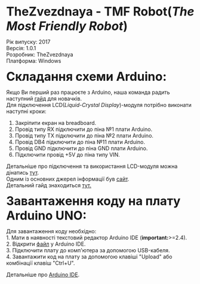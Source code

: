 <b><font size="6"><p>TheZvezdnaya - TMF Robot(<i>The Most Friendly Robot</i>)</font></b></p>
Рік випуску: 2017<br>
Версія: 1.0.1<br>
Розробник: TheZvezdnaya<br>
Платформа: Windows<br>

<b><font size="6"><p>Складання схеми Arduino:</font></b></p>
Якщо Ви перший раз працюєте з Arduino, наша команда радить наступний <a href="https://www.youtube.com/watch?v=bO_jN0Lpz3Q">гайд</a> для новачків.<br>
Для підключення LCD(<i>Liquid-Crystal Display</i>)-модуля потрібно виконати наступні кроки:<br>
  1. Закріпити екран на breadboard.<br>
  2. Провід типу RX підключити до піна №1 плати Arduino.<br>
  3. Провід типу TX підключити до піна №2 плати Arduino.<br>
  4. Провід DB4 підключити до піна №11 плати Arduino.<br>
  5. Провід GND підключити до піна GND плати Arduino.<br>
  6. Підключити провід +5V до піна типу VIN.<br>
<p>Детальніше про підключення та використання LCD-модуля можна дінатись <a href="https://www.arduino.cc/en/Tutorial/LiquidCrystalDisplay">тут</a>.<br>
Одним із основних джерел інформації був <a href="http://zelectro.cc/LCD1602">сайт</a>.<br>
Детальний гайд знаходиться <a href = "http://www.instructables.com/id/Connecting-an-LCD-to-the-Arduino/">тут.</a></p>
<b><font size="6"><p>Завантаження коду на плату Arduino UNO:</font></b></p>
Для завантаження коду необхідно:<br>
  1. Мати в наявності текстовий редактор Arduino IDE (<b>important:</b>>=2.4).<br>
  2. Відкрити <a href="https://github.com/Dmitriy-Blahodatnyi/TheZvezdnaya/blob/master/docs/facedetect.ino">файл</a> у Arduino IDE.<br>
  3. Підключити плату до комп'ютера за допомогою USB-кабеля.<br>
  4. Завантажити код на плату за допомогою клавіші "Upload" або комбінації клавіш "Ctrl+U".<br>
  <p>Детальніше про <a href="https://www.arduino.cc/en/main/software">Arduino IDE</a>.</p>
